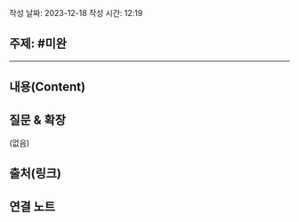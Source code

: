 작성 날짜: 2023-12-18
작성 시간: 12:19

## 주제: #미완

----
## 내용(Content)


## 질문 & 확장

(없음)

## 출처(링크)


## 연결 노트



